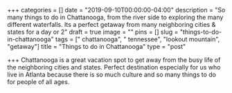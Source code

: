 +++
categories = []
date = "2019-09-10T00:00:00-04:00"
description = "So many things to do in Chattanooga, from the river side to exploring the many different waterfalls. Its a perfect getaway from many neighboring cities & states for a day or 2"
draft = true
image = ""
pins = []
slug = "things-to-do-in-chattanooga"
tags = [" chattanooga", " tennessee", "lookout mountain", "getaway"]
title = "Things to do in Chattanooga"
type = "post"

+++
Chattanooga is a great vacation spot to get away from the busy life of the neighboring cities and states. Perfect destination especially for us who live in Atlanta because there is so much culture and so many things to do for people of all ages.